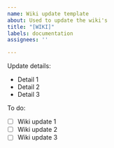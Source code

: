 ```yaml
---
name: Wiki update template
about: Used to update the wiki's
title: "[WIKI]"
labels: documentation
assignees: ''

---
```


Update details:
- Detail 1
- Detail 2
- Detail 3

To do:

- [ ] Wiki update 1
- [ ] Wiki update 2
- [ ] Wiki update 3
